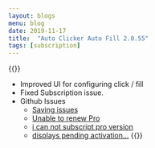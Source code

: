 ```yaml
---
layout: blogs
menu: blog
date: 2019-11-17
title:  "Auto Clicker Auto Fill 2.0.55"
tags: [subscription]
---
```

{{<markdown>}}
* Improved UI for configuring click / fill
* Fixed Subscription issue.
* Github Issues
  * [Saving issues](https://github.com/Dhruv-Techapps/auto-click-auto-fill/issues/78)
  * [Unable to renew Pro](https://github.com/Dhruv-Techapps/auto-click-auto-fill/issues/75)
  * [i can not subscript pro version](https://github.com/Dhruv-Techapps/auto-click-auto-fill/issues/69)
  * [displays pending activation...](https://github.com/Dhruv-Techapps/auto-click-auto-fill/issues/70)
{{</markdown>}}